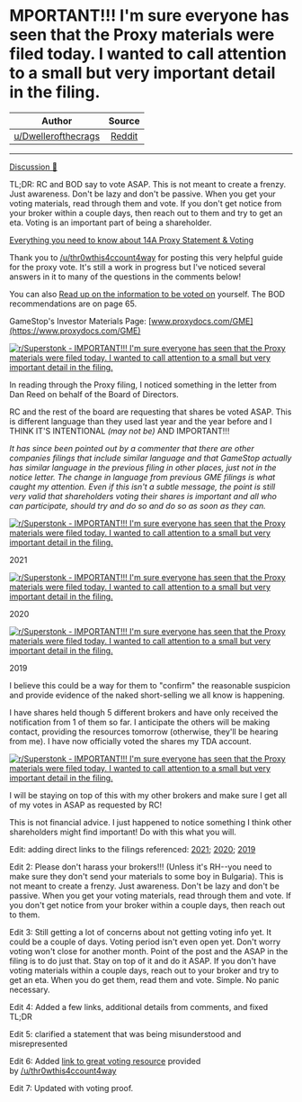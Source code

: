 MPORTANT!!! I'm sure everyone has seen that the Proxy materials were filed today. I wanted to call attention to a small but very important detail in the filing.
================================================================================================================================================================

| Author       | Source       | 
| :-------------: |:-------------:|
|  [u/Dwellerofthecrags](https://www.reddit.com/user/Dwellerofthecrags/) | [Reddit](https://www.reddit.com/r/Superstonk/comments/mwmgne/important_im_sure_everyone_has_seen_that_the/) | 

---

[Discussion 🦍](https://www.reddit.com/r/Superstonk/search?q=flair_name%3A%22Discussion%20%F0%9F%A6%8D%22&restrict_sr=1)

TL;DR: RC and BOD say to vote ASAP. This is not meant to create a frenzy. Just awareness. Don't be lazy and don't be passive. When you get your voting materials, read through them and vote. If you don't get notice from your broker within a couple days, then reach out to them and try to get an eta. Voting is an important part of being a shareholder.

[Everything you need to know about 14A Proxy Statement & Voting](https://www.reddit.com/r/DDintoGME/comments/mxa8gy/everything_you_need_to_know_about_14a_proxy/?utm_source=share&utm_medium=web2x&context=3)

Thank you to [/u/thr0wthis4ccount4way](https://www.reddit.com/u/thr0wthis4ccount4way/) for posting this very helpful guide for the proxy vote. It's still a work in progress but I've noticed several answers in it to many of the questions in the comments below!

You can also [Read up on the information to be voted on](https://sec.report/Document/0001193125-21-126940/) yourself. The BOD recommendations are on page 65.

GameStop's Investor Materials Page: [www.proxydocs.com/GME](https://www.proxydocs.com/GME)

[![r/Superstonk - IMPORTANT!!! I'm sure everyone has seen that the Proxy materials were filed today. I wanted to call attention to a small but very important detail in the filing.](https://preview.redd.it/mjetr7561yu61.jpg?width=1089&format=pjpg&auto=webp&s=6a49f098a20ef54d13fd398aca953be77a31eb07)](https://preview.redd.it/mjetr7561yu61.jpg?width=1089&format=pjpg&auto=webp&s=6a49f098a20ef54d13fd398aca953be77a31eb07)

In reading through the Proxy filing, I noticed something in the letter from Dan Reed on behalf of the Board of Directors.

RC and the rest of the board are requesting that shares be voted ASAP. This is different language than they used last year and the year before and I THINK IT'S INTENTIONAL *(may not be)* AND IMPORTANT!!!

*It has since been pointed out by a commenter that there are other companies filings that include similar language and that GameStop actually has similar language in the previous filing in other places, just not in the notice letter. The change in language from previous GME filings is what caught my attention. Even if this isn't a subtle message, the point is still very valid that shareholders voting their shares is important and all who can participate, should try and do so and do so as soon as they can.*

[![r/Superstonk - IMPORTANT!!! I'm sure everyone has seen that the Proxy materials were filed today. I wanted to call attention to a small but very important detail in the filing.](https://preview.redd.it/3xofxred9uu61.jpg?width=1787&format=pjpg&auto=webp&s=341dca251754628532798eb790ccdd467e8e4465)](https://preview.redd.it/3xofxred9uu61.jpg?width=1787&format=pjpg&auto=webp&s=341dca251754628532798eb790ccdd467e8e4465)

2021

[![r/Superstonk - IMPORTANT!!! I'm sure everyone has seen that the Proxy materials were filed today. I wanted to call attention to a small but very important detail in the filing.](https://preview.redd.it/srmer45ibuu61.jpg?width=1761&format=pjpg&auto=webp&s=7bd24ba02f7cf0393e636817e26569609916cbad)](https://preview.redd.it/srmer45ibuu61.jpg?width=1761&format=pjpg&auto=webp&s=7bd24ba02f7cf0393e636817e26569609916cbad)

2020

[![r/Superstonk - IMPORTANT!!! I'm sure everyone has seen that the Proxy materials were filed today. I wanted to call attention to a small but very important detail in the filing.](https://preview.redd.it/9zyrkylzauu61.png?width=1155&format=png&auto=webp&s=0f17e42d74746fda2a4381e7580b360b579d4c95)](https://preview.redd.it/9zyrkylzauu61.png?width=1155&format=png&auto=webp&s=0f17e42d74746fda2a4381e7580b360b579d4c95)

2019

I believe this could be a way for them to "confirm" the reasonable suspicion and provide evidence of the naked short-selling we all know is happening.

I have shares held though 5 different brokers and have only received the notification from 1 of them so far. I anticipate the others will be making contact, providing the resources tomorrow (otherwise, they'll be hearing from me). I have now officially voted the shares my TDA account.

[![r/Superstonk - IMPORTANT!!! I'm sure everyone has seen that the Proxy materials were filed today. I wanted to call attention to a small but very important detail in the filing.](https://preview.redd.it/d89xgy0jx1v61.jpg?width=1398&format=pjpg&auto=webp&s=65bea036aeab7d16b036e8c0063da82e34a4009e)](https://preview.redd.it/d89xgy0jx1v61.jpg?width=1398&format=pjpg&auto=webp&s=65bea036aeab7d16b036e8c0063da82e34a4009e)

I will be staying on top of this with my other brokers and make sure I get all of my votes in ASAP as requested by RC!

This is not financial advice. I just happened to notice something I think other shareholders might find important! Do with this what you will.

Edit: adding direct links to the filings referenced: [2021](https://sec.report/Document/0001193125-21-126940/); [2020](https://sec.report/Document/0001193125-20-120938/); [2019](https://sec.report/Document/0001326380-19-000087/)

Edit 2: Please don't harass your brokers!!! (Unless it's RH--you need to make sure they don't send your materials to some boy in Bulgaria). This is not meant to create a frenzy. Just awareness. Don't be lazy and don't be passive. When you get your voting materials, read through them and vote. If you don't get notice from your broker within a couple days, then reach out to them.

Edit 3: Still getting a lot of concerns about not getting voting info yet. It could be a couple of days. Voting period isn't even open yet. Don't worry voting won't close for another month. Point of the post and the ASAP in the filing is to do just that. Stay on top of it and do it ASAP. If you don't have voting materials within a couple days, reach out to your broker and try to get an eta. When you do get them, read them and vote. Simple. No panic necessary.

Edit 4: Added a few links, additional details from comments, and fixed TL;DR

Edit 5: clarified a statement that was being misunderstood and misrepresented

Edit 6: Added [link to great voting resource](https://www.reddit.com/r/DDintoGME/comments/mxa8gy/everything_you_need_to_know_about_14a_proxy/) provided by [/u/thr0wthis4ccount4way](https://www.reddit.com/u/thr0wthis4ccount4way/)

Edit 7: Updated with voting proof.
